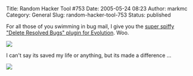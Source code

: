Title: Random Hacker Tool #753
Date: 2005-05-24 08:23
Author: markmc
Category: General
Slug: random-hacker-tool-753
Status: published

For all those of you swimming in bug mail, I give you the [super spiffy
"Delete Resolved Bugs" plugin for
Evolution](http://www.gnome.org/~markmc/code/delete-resolved-bugs.c).
Woo.

![](http://www.gnome.org/~markmc/screenshots/gnome-panel-folder-before.png)

I can't say its saved my life or anything, but its made a difference ...

![](http://www.gnome.org/~markmc/screenshots/gnome-panel-folder-after.png)
